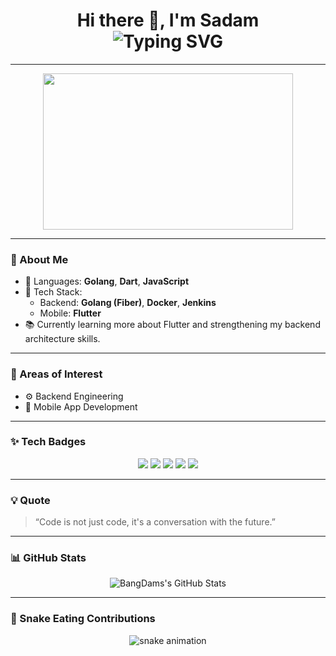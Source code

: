 <h1 align="center">
  Hi there 👋, I'm Sadam
  <br/>
  <img src="https://readme-typing-svg.herokuapp.com?font=Fira+Code&size=24&pause=1000&color=00C6FF&center=true&vCenter=true&width=435&lines=Backend+Developer;Mobile+App+Developer;Tech+Enthusiast" alt="Typing SVG" />
</h1>

---

<p align="center">
  <img src="https://media.giphy.com/media/qgQUggAC3Pfv687qPC/giphy.gif" width="400" height="250">
</p>

---

### 🚀 About Me

- 🔧 Languages: **Golang**, **Dart**, **JavaScript**
- 🧰 Tech Stack:
  - Backend: **Golang (Fiber)**, **Docker**, **Jenkins**
  - Mobile: **Flutter**
- 📚 Currently learning more about Flutter and strengthening my backend architecture skills.

---

### 🎯 Areas of Interest

- ⚙️ Backend Engineering
- 📱 Mobile App Development

---

### ✨ Tech Badges

<p align="center">
  <img src="https://img.shields.io/badge/Go-00ADD8?style=for-the-badge&logo=go&logoColor=white" />
  <img src="https://img.shields.io/badge/Dart-0175C2?style=for-the-badge&logo=dart&logoColor=white" />
  <img src="https://img.shields.io/badge/Flutter-02569B?style=for-the-badge&logo=flutter&logoColor=white" />
  <img src="https://img.shields.io/badge/Docker-2496ED?style=for-the-badge&logo=docker&logoColor=white" />
  <img src="https://img.shields.io/badge/Jenkins-D24939?style=for-the-badge&logo=jenkins&logoColor=white" />
</p>

---

### 💡 Quote

> “Code is not just code, it's a conversation with the future.”

---

### 📊 GitHub Stats

<p align="center">
  <img src="https://github-readme-stats.vercel.app/api?username=BangDams&show_icons=true&theme=tokyonight" alt="BangDams's GitHub Stats" />
</p>

---

### 🐍 Snake Eating Contributions

<p align="center">
  <img src="https://github.com/BangDams/BangDams/blob/output/github-contribution-grid-snake.svg" alt="snake animation" />
</p>
